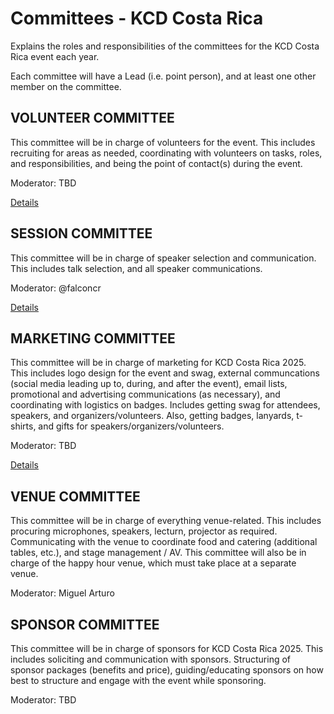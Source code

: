 # Committees - KCD Costa Rica
Explains the roles and responsibilities of the committees for the KCD Costa Rica event each year.

Each committee will have a Lead (i.e. point person), and at least one other member on the committee.

## VOLUNTEER COMMITTEE
This committee will be in charge of volunteers for the event. This includes recruiting for areas as needed, coordinating with volunteers on tasks, roles, and responsibilities, and being the point of contact(s) during the event.

Moderator: TBD

[Details](https://github.com/cloudnativecostarica/committees/blob/main/volunteer-committee.md)

## SESSION COMMITTEE
This committee will be in charge of speaker selection and communication. This includes talk selection, and all speaker communications.

Moderator: @falconcr

[Details](https://github.com/cloudnativecostarica/committees/blob/main/session-committee.md)


## MARKETING COMMITTEE
This committee will be in charge of marketing for KCD Costa Rica 2025. This includes logo design for the event and swag, external communcations (social media leading up to, during, and after the event), email lists, promotional and advertising communications (as necessary), and coordinating with logistics on badges. Includes getting swag for attendees, speakers, and organizers/volunteers. Also, getting badges, lanyards, t-shirts, and gifts for speakers/organizers/volunteers.

Moderator: TBD

[Details](https://github.com/cloudnativecostarica/committees/blob/main/maketing-committee.md)


## VENUE COMMITTEE
This committee will be in charge of everything venue-related. This includes procuring microphones, speakers, lecturn, projector as required. Communicating with the venue to coordinate food and catering (additional tables, etc.), and stage management / AV. This committee will also be in charge of the happy hour venue, which must take place at a separate venue.

Moderator: Miguel Arturo


## SPONSOR COMMITTEE
This committee will be in charge of sponsors for KCD Costa Rica 2025. This includes soliciting and communication with sponsors. Structuring of sponsor packages (benefits and price), guiding/educating sponsors on how best to structure and engage with the event while sponsoring.

Moderator: TBD


